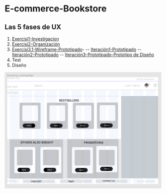 # E-commerce-Bookstore

## Las 5 fases de UX
1. [Exercisi1-Investigacion](https://github.com/dianavile/E-commerce-Bookstore/blob/master/Exercisi1-EcommerceDiana.pdf)
2. [Exercisi2-Organización](https://github.com/dianavile/E-commerce-Bookstore/blob/master/Exercisi2Ecommerce-Flowchart-Diana.pdf)
3. [Exercisi3.1-Wireframe-Prototipado](https://github.com/dianavile/E-commerce-Bookstore/blob/master/3ExercisiEcommerce-Wireframe.PNG)-
    -- [Iteración1-Prototipado](https://github.com/dianavile/E-commerce-Bookstore/blob/master/3ExercisiEcommerce-Wireframe.PNG)
    -- [Iteración2-Prototipado]()
    -- [Iteración3-Prototipado-Prototipo de Diseño]()
4. Test
5. Diseño

![Exercisi3-Wireframe-Prototipado](https://github.com/dianavile/E-commerce-Bookstore/blob/master/3ExercisiEcommerce-Wireframe.PNG)
